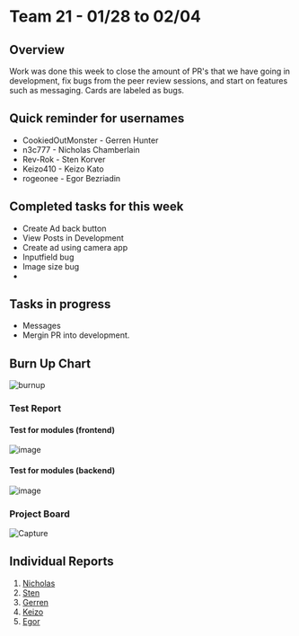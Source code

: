 # Team 21 - 01/28 to 02/04

## Overview

Work was done this week to close the amount of PR's that we have going in development, fix bugs from the peer review sessions, and start on features such as messaging. Cards are labeled as bugs. 


## Quick reminder for usernames

* CookiedOutMonster - Gerren Hunter
* n3c777 - Nicholas Chamberlain
* Rev-Rok - Sten Korver
* Keizo410 - Keizo Kato
* rogeonee - Egor Bezriadin

## Completed tasks for this week

- Create Ad back button
- View Posts in Development
- Create ad using camera app
- Inputfield bug
- Image size bug
- 
  
## Tasks in progress

- Messages
- Mergin PR into development.


## Burn Up Chart
![burnup](https://github.com/COSC-499-W2023/year-long-project-team-21/assets/44909431/41297bfa-ec4a-497b-bd45-0535e9f97d9c)


### Test Report

#### Test for modules (frontend)
![image](https://github.com/COSC-499-W2023/year-long-project-team-21/assets/112997109/036a3d0b-ba90-47b5-b52c-a6e025c5c86d)

#### Test for modules (backend)
![image](https://github.com/COSC-499-W2023/year-long-project-team-21/assets/112997109/1bed7fa1-b7c0-4b33-9810-b911d523996a)


### Project Board

![Capture](https://github.com/COSC-499-W2023/year-long-project-team-21/assets/44909431/042e9e3e-d7a5-42c3-8223-36d65f70d9ae)


## Individual Reports

1. [Nicholas](../personal%20log/Nicholas_Report.md)
2. [Sten](../personal%20log/Sten_Report.md)
3. [Gerren](../personal%20log/Gerren_Report.md)
4. [Keizo](../personal%20log/Keizo_Report.md)
5. [Egor](../personal%20log/Egor_Report.md)
